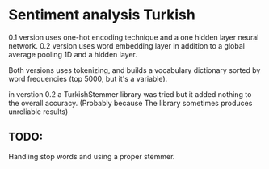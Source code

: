 # Sentiment analysis Turkish

0.1 version uses one-hot encoding technique and a one hidden layer neural network.
0.2 version uses word embedding layer in addition to a global average pooling 1D and a hidden layer.

Both versions uses tokenizing, and builds a vocabulary dictionary sorted by word frequencies (top 5000, but it's a variable).

in verstion 0.2 a TurkishStemmer library was tried but it added nothing to the overall accuracy. (Probably because The library sometimes produces unreliable results)

## TODO:
Handling stop words and using a proper stemmer.
